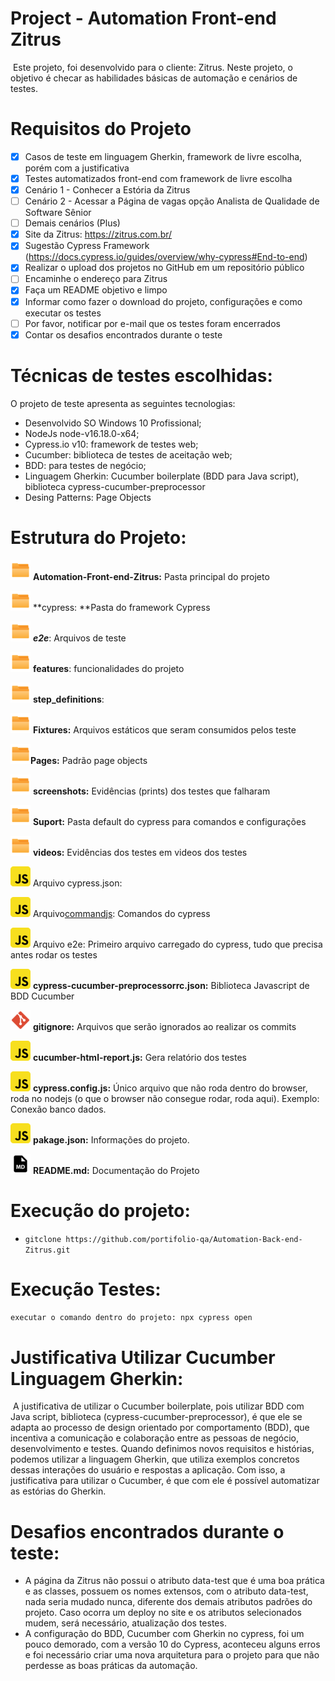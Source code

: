 # Project - Automation Front-end Zitrus

​	Este projeto, foi desenvolvido para o cliente: Zitrus. Neste projeto, o objetivo é checar as habilidades básicas de automação e cenários de testes.

# Requisitos do Projeto

- [x] Casos de teste em linguagem Gherkin, framework de livre escolha, porém com a justificativa
- [x] Testes automatizados front-end com framework de livre escolha
- [x] Cenário 1 - Conhecer a Estória da Zitrus
- [ ] Cenário 2 - Acessar a Página de vagas opção Analista de Qualidade de Software Sênior
- [ ] Demais cenários (Plus)
- [x] Site da Zitrus: https://zitrus.com.br/
- [x] Sugestão Cypress Framework (https://docs.cypress.io/guides/overview/why-cypress#End-to-end)
- [x] Realizar o upload dos projetos no GitHub em um repositório público
- [ ] Encaminhe o endereço para Zitrus
- [x] Faça um README objetivo e limpo
- [x] Informar como fazer o download do projeto, configurações e como executar os testes
- [ ] Por favor, notificar por e-mail que os testes foram encerrados
- [x] Contar os desafios encontrados durante o teste

# Técnicas de testes escolhidas:

O projeto de teste apresenta as seguintes tecnologias:

- Desenvolvido SO Windows 10 Profissional;
- NodeJs node-v16.18.0-x64;
- Cypress.io v10: framework de testes web;
- Cucumber: biblioteca de testes de aceitação web;
- BDD: para testes de negócio;
- Linguagem Gherkin: Cucumber boilerplate (BDD para Java script), biblioteca cypress-cucumber-preprocessor
- Desing Patterns: Page Objects

# Estrutura do Projeto:

<img src="image/README/icon_folder.png"/> **Automation-Front-end-Zitrus:** Pasta principal do projeto

<img src="image/README/icon_folder.png"/> **cypress: **Pasta do framework Cypress

  <img src="image/README/icon_folder.png"/> ***e2e***: Arquivos de teste

   <img src="image/README/icon_folder.png"/> **features**: funcionalidades do projeto

<img src="image/README/icon_folder.png"/> **step_definitions**:

<img src="image/README/icon_folder.png"/> **Fixtures:** Arquivos estáticos que seram consumidos pelos teste

<img src="image/README/icon_folder.png"/>**Pages:** Padrão page objects

<img src="image/README/icon_folder.png"/> **screenshots:** Evidências (prints) dos testes que falharam

<img src="image/README/icon_folder.png"/> **Suport:** Pasta default do cypress para comandos e configurações

<img src="image/README/icon_folder.png"/> **videos:** Evidências dos testes em videos dos testes

<img src="image/README/javascript_icon_.png"/> Arquivo cypress.json:

<img src="image/README/javascript_icon_.png"/> Arquivo[commandjs](https://docs.cypress.io/api/table-of-contents "Doc Comandos Cypress"): Comandos do cypress

<img src="image/README/javascript_icon_.png"/> Arquivo e2e: Primeiro arquivo carregado do cypress, tudo que precisa antes rodar os testes

<img src="image/README/javascript_icon_.png"/> **cypress-cucumber-preprocessorrc.json:** Biblioteca Javascript de BDD Cucumber

<img src="image/README/git_icon_.png"/> **gitignore:** Arquivos que serão ignorados ao realizar os commits

<img src="image/README/javascript_icon_.png"/> **cucumber-html-report.js:** Gera relatório dos testes

<img src="image/README/javascript_icon_.png"/> **cypress.config.js:** Único arquivo que não roda dentro do browser, roda no nodejs (o que o browser não consegue rodar, roda aqui). Exemplo: Conexão banco dados.

<img src="image/README/javascript_icon_.png"/> **pakage.json:** Informações do projeto.

<img src="image/README/md_file_icon_.png"/> **README.md:** Documentação do Projeto

# Execução do projeto:

- `gitclone https://github.com/portifolio-qa/Automation-Back-end-Zitrus.git`

# Execução Testes:

`executar o comando dentro do projeto: npx cypress open`

# Justificativa Utilizar Cucumber Linguagem Gherkin:

​	A justificativa de utilizar o Cucumber boilerplate, pois utilizar BDD com Java script, biblioteca (cypress-cucumber-preprocessor), é que ele se adapta ao processo de design orientado por comportamento (BDD), que incentiva a comunicação e colaboração entre as pessoas de negócio, desenvolvimento e testes. Quando definimos novos requisitos e histórias, podemos utilizar a linguagem Gherkin, que utiliza exemplos concretos dessas interações do usuário e respostas a aplicação. Com isso, a justificativa para utilizar o Cucumber, é que com ele é possível automatizar as estórias do Gherkin.

# Desafios encontrados durante o teste:

* A página da Zitrus não possui o atributo data-test que é uma boa prática e as classes, possuem os nomes extensos,  com o atributo data-test, nada seria mudado nunca, diferente dos demais atributos padrões do projeto. Caso ocorra um deploy no site e os atributos selecionados mudem, será necessário, atualização dos testes.
* A configuração do BDD, Cucumber com Gherkin no cypress, foi um pouco demorado, com a versão 10 do Cypress, aconteceu alguns erros e foi necessário criar uma nova arquitetura para o projeto para que não perdesse as boas práticas da automação.
